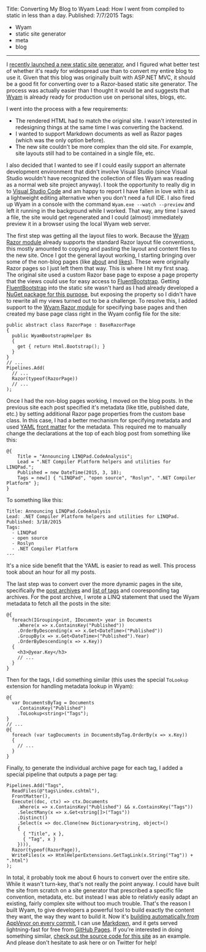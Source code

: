 Title: Converting My Blog to Wyam
Lead: How I went from compiled to static in less than a day.
Published: 7/7/2015
Tags:
  - Wyam
  - static site generator
  - meta
  - blog
---

I [recently launched a new static site generator](/posts/announcing-wyam), and I figured what better test of whether it's ready for widespread use than to convert my entire blog to use it. Given that this blog was originally built with ASP.NET MVC, it should be a good fit for converting over to a Razor-based static site generator. The process was actually  easier than I thought it would be and suggests that [Wyam](http://wyam.io) is already ready for production use on personal sites, blogs, etc.

I went into the process with a few requirements:
- The rendered HTML had to match the original site. I wasn't interested in redesigning things at the same time I was converting the backend.
- I wanted to support Markdown documents as well as Razor pages (which was the only option before).
- The new site couldn't be more complex than the old site. For example, site layouts still had to be contained in a single file, etc.

I also decided that I wanted to see if I could easily support an alternate development environment that didn't involve Visual Studio (since Visual Studio wouldn't have recognized the collection of files Wyam was reading as a normal web site project anyway). I took the opportunity to really dig in to [Visual Studio Code](https://code.visualstudio.com/) and am happy to report I have fallen in love with it as a lightweight editing alternative when you don't need a full IDE. I also fired up Wyam in a console with the command `Wyam.exe --watch --preview` and left it running in the background while I worked. That way, any time I saved a file, the site would get regenerated and I could (almost) immediately preview it in a browser using the local Wyam web server.

The first step was getting all the layout files to work. Because the [Wyam Razor module](http://wyam.io/modules/razor) already supports the standard Razor layout file conventions, this mostly amounted to copying and pasting the layout and content files to the new site. Once I got the general layout working, I starting bringing over some of the non-blog pages (like [about](/about) and [likes](/likes)). These were originally Razor pages so I just left them that way. This is where I hit my first snag. The original site used a custom Razor base page to expose a page property that the views could use for easy access to [FluentBootstrap](http://fluentbootstrap.com). Getting [FluentBootstrap](http://fluentbootstrap.com) into the static site wasn't hard as I had already developed a [NuGet package for this purpose](https://www.nuget.org/packages/FluentBootstrap.Wyam), but exposing the property so I didn't have to rewrite all my views turned out to be a challenge. To resolve this, I added support to the [Wyam Razor module](http://wyam.io/modules/razor) for specifying base pages and then created my base page class right in the Wyam config file for the site:

```
public abstract class RazorPage : BaseRazorPage
{
  public WyamBootstrapHelper Bs
  {
    get { return Html.Bootstrap(); }
  }
}
// ...
Pipelines.Add(
  // ...
  Razor(typeof(RazorPage))
  // ...
);
```

Once I had the non-blog pages working, I moved on the blog posts. In the previous site each post specified it's metadata (like title, published date, etc.) by setting additional Razor page properties from the custom base class. In this case, I had a better mechanism for specifying metadata and used [YAML](http://wyam.io/modules/yaml) [front matter](http://wyam.io/modules/frontmatter) for the metadata. This required me to manually change the declarations at the top of each blog post from something like this:

```
@{
    Title = "Announcing LINQPad.CodeAnalysis";
    Lead = ".NET Compiler Platform helpers and utilities for LINQPad.";
    Published = new DateTime(2015, 3, 18);
    Tags = new[] { "LINQPad", "open source", "Roslyn", ".NET Compiler Platform" };
}
```

To something like this:

```
Title: Announcing LINQPad.CodeAnalysis
Lead: .NET Compiler Platform helpers and utilities for LINQPad.
Published: 3/18/2015
Tags:
  - LINQPad
  - open source
  - Roslyn
  - .NET Compiler Platform
---
```

It's a nice side benefit that the YAML is easier to read as well. This process took about an hour for all my posts.

The last step was to convert over the more dynamic pages in the site, specifically the [post archives](/posts) and [list of tags](/tags) and cooresponding tag archives. For the post archive, I wrote a LINQ statement that used the Wyam metadata to fetch all the posts in the site:

```
@{
  foreach(IGrouping<int, IDocument> year in Documents
    .Where(x => x.ContainsKey("Published"))
    .OrderByDescending(x => x.Get<DateTime>("Published"))
    .GroupBy(x => x.Get<DateTime>("Published").Year)
    .OrderByDescending(x => x.Key))
  {
    <h3>@year.Key</h3>
    // ...
  }
}
```

Then for the tags, I did something similar (this uses the special `ToLookup` extension for handling metadata lookup in Wyam):

```
@{    
  var DocumentsByTag = Documents
    .ContainsKey("Published")
    .ToLookup<string>("Tags");
}
// ...
@{
  foreach (var tagDocuments in DocumentsByTag.OrderBy(x => x.Key))
  {
    // ...
  }
}
```

Finally, to generate the individual archive page for each tag, I added a special pipeline that outputs a page per tag:

```
Pipelines.Add("Tags",
  ReadFiles(@"tags\index.cshtml"),
  FrontMatter(),
  Execute((doc, ctx) => ctx.Documents
    .Where(x => x.ContainsKey("Published") && x.ContainsKey("Tags"))
    .SelectMany(x => x.Get<string[]>("Tags"))
    .Distinct()
    .Select(x => doc.Clone(new Dictionary<string, object>()
    { 
      { "Title", x },
      { "Tag", x }
    }))),
  Razor(typeof(RazorPage)),
  WriteFiles(x => HtmlHelperExtensions.GetTagLink(x.String("Tag")) + ".html")
);
```

In total, it probably took me about 6 hours to convert over the entire site. While it wasn't turn-key, that's not really the point anyway. I could have built the site from scratch on a site generator that prescribed a specific file convention, metadata, etc. but instead I was able to relativly easily adapt an existing, fairly complex site without too much trouble. That's the reason I built Wyam, to give developers a powerful tool to build exactly the content they want, the way they want to build it. Now it's [building automatically from AppVeyor on every commit](http://wyam.io/knowledgebase/continuous-integration), I can use [Markdown](http://wyam.io/modules/markdown), and it gets served lightning-fast for free from [GitHub Pages](https://pages.github.com/). If you're interested in doing something similar, [check out the source code for this site](https://github.com/daveaglick/daveaglick) as an example. And please don't hesitate to ask here or on Twitter for help!